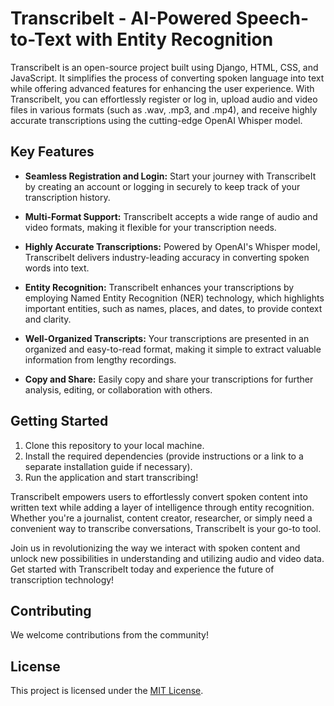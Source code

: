 # TranscribeIt - AI-Powered Speech-to-Text with Entity Recognition

TranscribeIt is an open-source project built using Django, HTML, CSS, and JavaScript. It simplifies the process of converting spoken language into text while offering advanced features for enhancing the user experience. With TranscribeIt, you can effortlessly register or log in, upload audio and video files in various formats (such as .wav, .mp3, and .mp4), and receive highly accurate transcriptions using the cutting-edge OpenAI Whisper model.

## Key Features

- **Seamless Registration and Login:** Start your journey with TranscribeIt by creating an account or logging in securely to keep track of your transcription history.

- **Multi-Format Support:** TranscribeIt accepts a wide range of audio and video formats, making it flexible for your transcription needs.

- **Highly Accurate Transcriptions:** Powered by OpenAI's Whisper model, TranscribeIt delivers industry-leading accuracy in converting spoken words into text.

- **Entity Recognition:** TranscribeIt enhances your transcriptions by employing Named Entity Recognition (NER) technology, which highlights important entities, such as names, places, and dates, to provide context and clarity.

- **Well-Organized Transcripts:** Your transcriptions are presented in an organized and easy-to-read format, making it simple to extract valuable information from lengthy recordings.

- **Copy and Share:** Easily copy and share your transcriptions for further analysis, editing, or collaboration with others.

## Getting Started

1. Clone this repository to your local machine.
2. Install the required dependencies (provide instructions or a link to a separate installation guide if necessary).
3. Run the application and start transcribing!

TranscribeIt empowers users to effortlessly convert spoken content into written text while adding a layer of intelligence through entity recognition. Whether you're a journalist, content creator, researcher, or simply need a convenient way to transcribe conversations, TranscribeIt is your go-to tool.

Join us in revolutionizing the way we interact with spoken content and unlock new possibilities in understanding and utilizing audio and video data. Get started with TranscribeIt today and experience the future of transcription technology!

## Contributing

We welcome contributions from the community!

## License

This project is licensed under the [MIT License](LICENSE).
